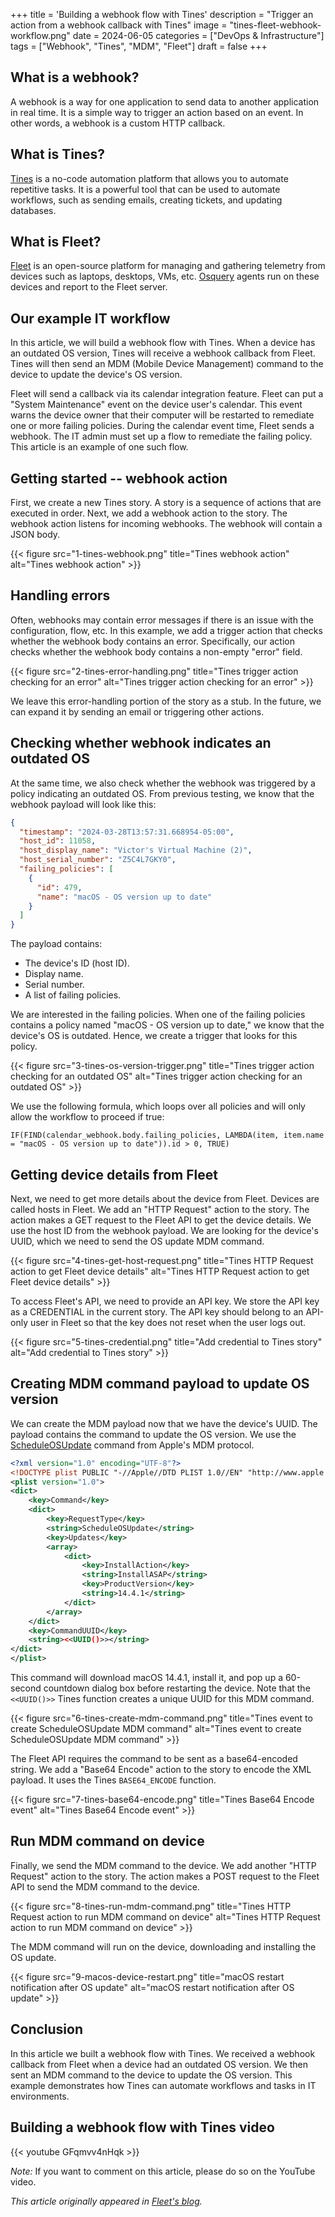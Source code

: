 +++
title = 'Building a webhook flow with Tines'
description = "Trigger an action from a webhook callback with Tines"
image = "tines-fleet-webhook-workflow.png"
date = 2024-06-05
categories = ["DevOps & Infrastructure"]
tags = ["Webhook", "Tines", "MDM", "Fleet"]
draft = false
+++

## What is a webhook?

A webhook is a way for one application to send data to another application in real time. It is a simple way to trigger an action based on an event. In other words, a webhook is a custom HTTP callback.

## What is Tines?

[Tines](https://www.tines.io/) is a no-code automation platform that allows you to automate repetitive tasks. It is a powerful tool that can be used to automate workflows, such as sending emails, creating tickets, and updating databases.

## What is Fleet?

[Fleet](https://fleetdm.com/) is an open-source platform for managing and gathering telemetry from devices such as laptops, desktops, VMs, etc. [Osquery](https://www.osquery.io/) agents run on these devices and report to the Fleet server.

## Our example IT workflow

In this article, we will build a webhook flow with Tines. When a device has an outdated OS version, Tines will receive a webhook callback from Fleet. Tines will then send an MDM (Mobile Device Management) command to the device to update the device's OS version.

Fleet will send a callback via its calendar integration feature. Fleet can put a "System Maintenance" event on the device user's calendar. This event warns the device owner that their computer will be restarted to remediate one or more failing policies. During the calendar event time, Fleet sends a webhook. The IT admin must set up a flow to remediate the failing policy. This article is an example of one such flow.

## Getting started -- webhook action

First, we create a new Tines story. A story is a sequence of actions that are executed in order. Next, we add a webhook action to the story. The webhook action listens for incoming webhooks. The webhook will contain a JSON body.

{{< figure src="1-tines-webhook.png" title="Tines webhook action" alt="Tines webhook action" >}}

## Handling errors

Often, webhooks may contain error messages if there is an issue with the configuration, flow, etc. In this example, we add a trigger action that checks whether the webhook body contains an error. Specifically, our action checks whether the webhook body contains a non-empty "error" field.

{{< figure src="2-tines-error-handling.png" title="Tines trigger action checking for an error" alt="Tines trigger action checking for an error" >}}

We leave this error-handling portion of the story as a stub. In the future, we can expand it by sending an email or triggering other actions.

## Checking whether webhook indicates an outdated OS

At the same time, we also check whether the webhook was triggered by a policy indicating an outdated OS. From previous testing, we know that the webhook payload will look like this:

```json
{
  "timestamp": "2024-03-28T13:57:31.668954-05:00",
  "host_id": 11058,
  "host_display_name": "Victor's Virtual Machine (2)",
  "host_serial_number": "Z5C4L7GKY0",
  "failing_policies": [
    {
      "id": 479,
      "name": "macOS - OS version up to date"
    }
  ]
}
```

The payload contains:
  - The device's ID (host ID).
  - Display name.
  - Serial number.
  - A list of failing policies.

We are interested in the failing policies. When one of the failing policies contains a policy named "macOS - OS version up to date," we know that the device's OS is outdated. Hence, we create a trigger that looks for this policy.

{{< figure src="3-tines-os-version-trigger.png" title="Tines trigger action checking for an outdated OS" alt="Tines trigger action checking for an outdated OS" >}}

We use the following formula, which loops over all policies and will only allow the workflow to proceed if true:

```
IF(FIND(calendar_webhook.body.failing_policies, LAMBDA(item, item.name = "macOS - OS version up to date")).id > 0, TRUE)
```

## Getting device details from Fleet

Next, we need to get more details about the device from Fleet. Devices are called hosts in Fleet. We add an "HTTP Request" action to the story. The action makes a GET request to the Fleet API to get the device details. We use the host ID from the webhook payload. We are looking for the device's UUID, which we need to send the OS update MDM command.

{{< figure src="4-tines-get-host-request.png" title="Tines HTTP Request action to get Fleet device details" alt="Tines HTTP Request action to get Fleet device details" >}}

To access Fleet's API, we need to provide an API key. We store the API key as a CREDENTIAL in the current story. The API key should belong to an API-only user in Fleet so that the key does not reset when the user logs out.

{{< figure src="5-tines-credential.png" title="Add credential to Tines story" alt="Add credential to Tines story" >}}

## Creating MDM command payload to update OS version

We can create the MDM payload now that we have the device's UUID. The payload contains the command to update the OS version. We use the [ScheduleOSUpdate](https://developer.apple.com/documentation/devicemanagement/schedule_an_os_update?language=objc) command from Apple's MDM protocol.

```xml
<?xml version="1.0" encoding="UTF-8"?>
<!DOCTYPE plist PUBLIC "-//Apple//DTD PLIST 1.0//EN" "http://www.apple.com/DTDs/PropertyList-1.0.dtd">
<plist version="1.0">
<dict>
    <key>Command</key>
    <dict>
        <key>RequestType</key>
        <string>ScheduleOSUpdate</string>
        <key>Updates</key>
        <array>
            <dict>
                <key>InstallAction</key>
                <string>InstallASAP</string>
                <key>ProductVersion</key>
                <string>14.4.1</string>
            </dict>
        </array>
    </dict>
    <key>CommandUUID</key>
    <string><<UUID()>></string>
</dict>
</plist>
```

This command will download macOS 14.4.1, install it, and pop up a 60-second countdown dialog box before restarting the device. Note that the `<<UUID()>>` Tines function creates a unique UUID for this MDM command.

{{< figure src="6-tines-create-mdm-command.png" title="Tines event to create ScheduleOSUpdate MDM command" alt="Tines event to create ScheduleOSUpdate MDM command" >}}

The Fleet API requires the command to be sent as a base64-encoded string. We add a "Base64 Encode" action to the story to encode the XML payload. It uses the Tines `BASE64_ENCODE` function.

{{< figure src="7-tines-base64-encode.png" title="Tines Base64 Encode event" alt="Tines Base64 Encode event" >}}

## Run MDM command on device

Finally, we send the MDM command to the device. We add another "HTTP Request" action to the story. The action makes a POST request to the Fleet API to send the MDM command to the device.

{{< figure src="8-tines-run-mdm-command.png" title="Tines HTTP Request action to run MDM command on device" alt="Tines HTTP Request action to run MDM command on device" >}}

The MDM command will run on the device, downloading and installing the OS update.

{{< figure src="9-macos-device-restart.png" title="macOS restart notification after OS update" alt="macOS restart notification after OS update" >}}

## Conclusion

In this article we built a webhook flow with Tines. We received a webhook callback from Fleet when a device had an outdated OS version. We then sent an MDM command to the device to update the OS version. This example demonstrates how Tines can automate workflows and tasks in IT environments.

## Building a webhook flow with Tines video

{{< youtube GFqmvv4nHqk >}}

*Note:* If you want to comment on this article, please do so on the YouTube video.

_This article originally appeared in [Fleet's blog](https://fleetdm.com/guides/building-webhook-flows-with-fleet-and-tines)._
